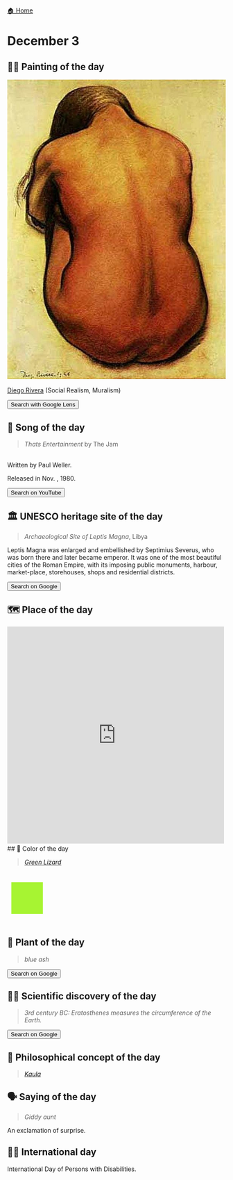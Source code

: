 
[🏠 Home](../../index.md)

# December 3

## 🧑‍🎨 Painting of the day

<img width="600" src="../img/Diego_Rivera_6.jpg">

[Diego Rivera](http://en.wikipedia.org/wiki/Diego_Rivera) (Social Realism, Muralism)

<button class="btn btn-success"
onclick=" window.open('https://lens.google.com/uploadbyurl?url=https://iretes.github.io/one-a-day/data/img/Diego_Rivera_6.jpg','_blank')">
Search with Google Lens
</button>

## 🎼 Song of the day

> *Thats Entertainment*
by The Jam

<br />Written by Paul Weller.

Released in Nov. , 1980.

<button class="btn btn-success"
onclick=" window.open('http://www.youtube.com/search?q=Thats Entertainment by The Jam','_blank')">
Search on YouTube
</button>

## 🏛️ UNESCO heritage site of the day

> *Archaeological Site of Leptis Magna*, Libya

<p>Leptis Magna was enlarged and embellished by Septimius Severus, who was born there and later became emperor. It was one of the most beautiful cities of the Roman Empire, with its imposing public monuments, harbour, market-place, storehouses, shops and residential districts.</p>

<button class="btn btn-success"
onclick=" window.open('http://www.google.com/search?q=Archaeological Site of Leptis Magna','_blank')">
Search on Google
</button>

## 🗺️ Place of the day

<iframe
src="https://www.mapcrunch.com"
name="mapcrunch"
width="500"
height="500"
allowTransparency="true"
scrolling="no"
frameborder="0"
>
</iframe>
## 🎨 Color of the day

> *[Green Lizard](https://en.wikipedia.org/wiki/List_of_Crayola_crayon_colors#Heads_&#39;n_Tails)*

<div style="color:#A7F432; font-size: 100px;">&#9632;</div>

## 🌿 Plant of the day

> *blue ash*

<button class="btn btn-success"
onclick=" window.open('http://www.google.com/search?q=blue ash','_blank')">
Search on Google
</button>

## 🧑‍🔬 Scientific discovery of the day

> *3rd century BC: Eratosthenes measures the circumference of the Earth.*

<button class="btn btn-success"
onclick=" window.open('http://www.google.com/search?q=3rd century BC: Eratosthenes measures the circumference of the Earth.','_blank')">
Search on Google
</button>

## 💭 Philosophical concept of the day

> *[Kaula](https://en.wikipedia.org/wiki/Kaula_(Hinduism))*

## 🗣️ Saying of the day

> *Giddy aunt*

An exclamation of surprise. 

## 🏳️‍🌈 International day

International Day of Persons with Disabilities.